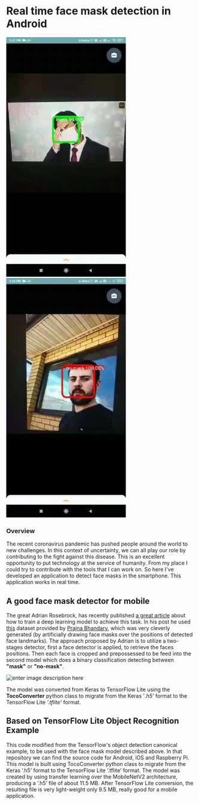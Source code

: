 
# Real time face mask detection in Android 

![demo 1](demo/demo1.gif) ![demo 2](demo/demo2.gif) 


### Overview
The recent coronavirus pandemic has pushed people around the world to new challenges. In this context of uncertainty, we can all play our role by contributing to the fight against this disease. This is an excellent opportunity to put technology at the service of humanity. From my place I could try to contribute with the tools that I can work on. So here I've developed an application to detect face masks in the smartphone. This application works in real time.

## A good face mask detector for mobile
The great Adrian Rosebrock, has recently published  [a great article](https://www.pyimagesearch.com/2020/05/04/covid-19-face-mask-detector-with-opencv-keras-tensorflow-and-deep-learning/) about how to train a deep learning model to achieve this task. In his post he used [this](https://github.com/prajnasb/observations) dataset provided by [Prajna Bhandary](https://www.linkedin.com/feed/update/urn:li:activity:6655711815361761280/), which was very cleverly generated (by artificially drawing face masks over the positions of detected face landmarks).
The approach proposed by Adrian is to utilize a two-stages detector, first a face detector is applied, to retrieve the faces positions. Then each face is cropped and prepossessed to be feed into the second model which does a binary classification detecting between **"mask"** or **"no-mask"**.

![enter image description here](https://miro.medium.com/max/1400/1*9zeIJ3ySJfLnCV6T0DhnUg.png)

The model was converted from Keras to TensorFlow Lite using the **TocoConverter** python class to migrate from the Keras '*.h5'* format to the TensorFlow Lite *'.tflite'* format.


## Based on TensorFlow Lite Object Recognition Example
This code modified from the TensorFlow's object detection canonical example, to be used with the face mask model described above. In that repository we can find the source code for Android, iOS and Raspberry Pi.
This model is built using TocoConverter python class to migrate from the Keras ‘.h5’ format to the TensorFlow Lite ‘.tflite’ format. The model was created by using transfer learning over the MobileNetV2 architecture, producing a ‘.h5’ file of about 11.5 MB. After TensorFlow Lite conversion, the resulting file is very light-weight only 9.5 MB, really good for a mobile application.
